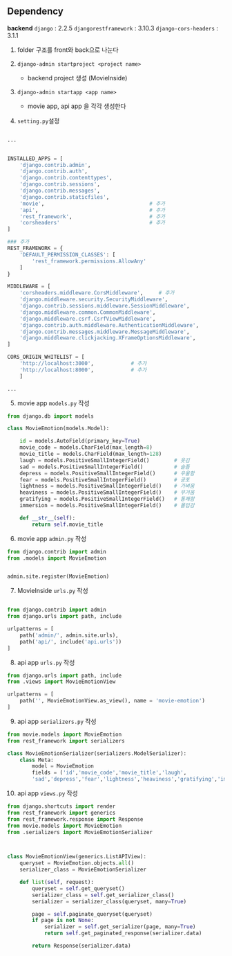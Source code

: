 

## Dependency


**backend**
`django` : 2.2.5
`djangorestframework` : 3.10.3
`django-cors-headers` : 3.1.1


1. folder 구조를 front와 back으로 나눈다

2. `django-admin startproject <project name> `
   - backend project 생성 (MovieInside)
3. `django-admin startapp <app name> `
   - movie app, api app 을 각각 생성한다
   
4. `setting.py`설정

```python

...


INSTALLED_APPS = [
    'django.contrib.admin',
    'django.contrib.auth',
    'django.contrib.contenttypes',
    'django.contrib.sessions',
    'django.contrib.messages',
    'django.contrib.staticfiles',
    'movie',                                  # 추가
    'api',                                    # 추가
    'rest_framework',                         # 추가
    'corsheaders'                             # 추가
]

### 추가
REST_FRAMEWORK = {
    'DEFAULT_PERMISSION_CLASSES': [
        'rest_framework.permissions.AllowAny'
    ]
}

MIDDLEWARE = [
    'corsheaders.middleware.CorsMiddleware',     # 추가
    'django.middleware.security.SecurityMiddleware',
    'django.contrib.sessions.middleware.SessionMiddleware',
    'django.middleware.common.CommonMiddleware',
    'django.middleware.csrf.CsrfViewMiddleware',
    'django.contrib.auth.middleware.AuthenticationMiddleware',
    'django.contrib.messages.middleware.MessageMiddleware',
    'django.middleware.clickjacking.XFrameOptionsMiddleware',
]

CORS_ORIGIN_WHITELIST = [
    'http://localhost:3000',            # 추가
    'http://localhost:8000',            # 추가
    ]

...

```

5. movie app `models.py` 작성

```python
from django.db import models

class MovieEmotion(models.Model):

    id = models.AutoField(primary_key=True)
    movie_code = models.CharField(max_length=8)
    movie_title = models.CharField(max_length=128)
    laugh = models.PositiveSmallIntegerField()        # 웃김
    sad = models.PositiveSmallIntegerField()          # 슬픔
    depress = models.PositiveSmallIntegerField()      # 우울함
    fear = models.PositiveSmallIntegerField()         # 공포
    lightness = models.PositiveSmallIntegerField()    # 가벼움
    heaviness = models.PositiveSmallIntegerField()    # 무거움
    gratifying = models.PositiveSmallIntegerField()   # 통쾌함
    immersion = models.PositiveSmallIntegerField()    # 몰입감

    def __str__(self):
        return self.movie_title
```

6. movie app `admin.py` 작성
```python
from django.contrib import admin
from .models import MovieEmotion


admin.site.register(MovieEmotion)
```

7. MovieInside `urls.py` 작성

```python

from django.contrib import admin
from django.urls import path, include

urlpatterns = [
    path('admin/', admin.site.urls),
    path('api/', include('api.urls'))
]

```

8. api app `urls.py` 작성

```python
from django.urls import path, include
from .views import MovieEmotionView

urlpatterns = [
    path('', MovieEmotionView.as_view(), name = 'movie-emotion')
]
```

9. api app `serializers.py` 작성

```python
from movie.models import MovieEmotion
from rest_framework import serializers

class MovieEmotionSerializer(serializers.ModelSerializer):
    class Meta:
        model = MovieEmotion
        fields = ('id','movie_code','movie_title','laugh',
        'sad','depress','fear','lightness','heaviness','gratifying','immersion')

```


10. api app `views.py` 작성

```python
from django.shortcuts import render
from rest_framework import generics
from rest_framework.response import Response
from movie.models import MovieEmotion
from .serializers import MovieEmotionSerializer



class MovieEmotionView(generics.ListAPIView):
    queryset = MovieEmotion.objects.all()
    serializer_class = MovieEmotionSerializer

    def list(self, request):
        queryset = self.get_queryset()
        serializer_class = self.get_serializer_class()
        serializer = serializer_class(queryset, many=True)

        page = self.paginate_queryset(queryset)
        if page is not None:
            serializer = self.get_serializer(page, many=True)
            return self.get_paginated_response(serializer.data)

        return Response(serializer.data)
```







